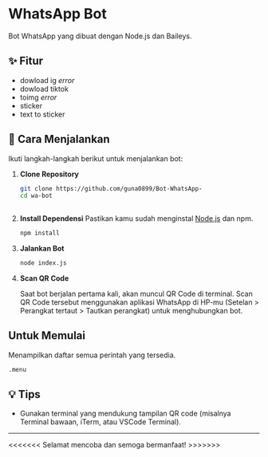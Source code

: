 # WhatsApp Bot
Bot WhatsApp yang dibuat dengan Node.js dan Baileys.

## ✨ Fitur
- dowload ig *error*
- dowload tiktok
- toimg *error*
- sticker
- text to sticker 

## 🚀 Cara Menjalankan

Ikuti langkah-langkah berikut untuk menjalankan bot:

1. **Clone Repository**
   ```bash
   git clone https://github.com/guna0899/Bot-WhatsApp-
   cd wa-bot
 

2. **Install Dependensi**
   Pastikan kamu sudah menginstal [Node.js](https://nodejs.org/) dan npm.

   ```bash
   npm install
   ```

3. **Jalankan Bot**

   ```bash
   node index.js
   ```

4. **Scan QR Code**
    
    Saat bot berjalan pertama kali, akan muncul QR Code di terminal. Scan QR Code tersebut menggunakan aplikasi WhatsApp di HP-mu (Setelan > Perangkat tertaut > Tautkan perangkat) untuk menghubungkan bot.
    
## Untuk Memulai

Menampilkan daftar semua perintah yang tersedia.
  ```bash
  .menu
  ```

## 💡 Tips

* Gunakan terminal yang mendukung tampilan QR code (misalnya Terminal bawaan, iTerm, atau VSCode Terminal).

---
  
  <<<<<<< Selamat mencoba dan semoga bermanfaat! >>>>>>> 
